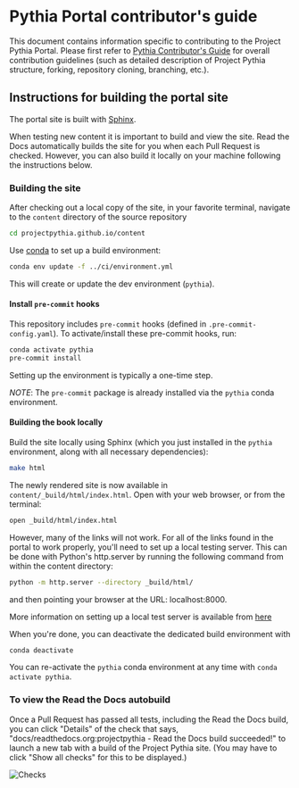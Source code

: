 # Pythia Portal contributor's guide

This document contains information specific to contributing to the
Project Pythia Portal. Please first refer to [Pythia Contributor's
Guide](https://projectpythia.org/pages/contributing.html) for overall
contribution guidelines (such as detailed description of Project
Pythia structure, forking, repository cloning, branching, etc.).

## Instructions for building the portal site

The portal site is built with [Sphinx](https://www.sphinx-doc.org/).

When testing new content it is important to build and view the site. Read the Docs automatically builds the site for you when each Pull Request is checked. However, you can also build it locally on your machine following the instructions
below.

### Building the site

After checking out a local copy of the site, in your favorite terminal, navigate to the `content` directory of the source repository

```bash
cd projectpythia.github.io/content
```

Use [conda](https://docs.conda.io/) to set up a build environment:

```bash
conda env update -f ../ci/environment.yml
```

This will create or update the dev environment (`pythia`).

#### Install `pre-commit` hooks

This repository includes `pre-commit` hooks (defined in
`.pre-commit-config.yaml`). To activate/install these pre-commit
hooks, run:

```bash
conda activate pythia
pre-commit install
```

Setting up the environment is typically a one-time step.

_NOTE_: The `pre-commit` package is already installed via the `pythia` conda environment.

#### Building the book locally

Build the site locally using Sphinx (which you just installed in the `pythia` environment, along with all necessary dependencies):

```bash
make html
```

The newly rendered site is now available in `content/_build/html/index.html`.
Open with your web browser, or from the terminal:

```bash
open _build/html/index.html
```

However, many of the links will not work. For all of the links
found in the portal to work properly, you'll need to set up a local
testing server. This can be done with Python's http.server by running
the following command from within the content directory:

```bash
python -m http.server --directory _build/html/
```

and then pointing your browser at the URL: localhost:8000.

More information on setting up a local test server is available from [here](https://developer.mozilla.org/en-US/docs/Learn/Common_questions/set_up_a_local_testing_server)

When you're done, you can deactivate the dedicated build environment with

```bash
conda deactivate
```

You can re-activate the `pythia` conda environment at any time with `conda activate pythia`.

### To view the Read the Docs autobuild

Once a Pull Request has passed all tests, including the Read the Docs build, you can click "Details" of the check that says, "docs/readthedocs.org:projectpythia - Read the Docs build succeeded!" to launch a new tab with a build of the Project Pythia site. (You may have to click "Show all checks" for this to be displayed.)

![Checks](../content/_static/images/ReadtheDocsAutobuild.png)
